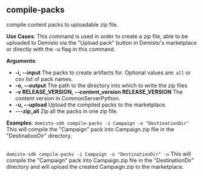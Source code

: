 ## compile-packs

compile content packs to uploadable zip file.

**Use Cases**:
This command is used in order to create a zip file, able to be uploaded to Demisto via the
"Upload pack" button in Demisto's marketplace or directly with the -u flag in this command.

**Arguments**:
* **-i, --input**
  The packs to create artifacts for. Optional values are: `all` or csv list of pack names.
* **-o, --output**
  The path to the directory into which to write the zip files
* **-v RELEASE_VERSION, --content_version RELEASE_VERSION**
  The content version in CommonServerPython.
* **-u, --upload**
  Upload the compiled packs to the marketplace.
* **---zip_all**
  Zip all the packs in one zip file.

**Examples**:
`demisto-sdk compile-packs -i Campaign -o "DestinationDir"`
This will compile the "Campaign" pack into Campaign.zip file in the "DestinationDir" directory.
<br/><br/>

`demisto-sdk compile-packs -i Campaign -o "DestinationDir" -u`
This will compile the "Campaign" pack into Campaign.zip file in the "DestinationDir" directory
and will upload the created Campaign.zip to the marketplace.
